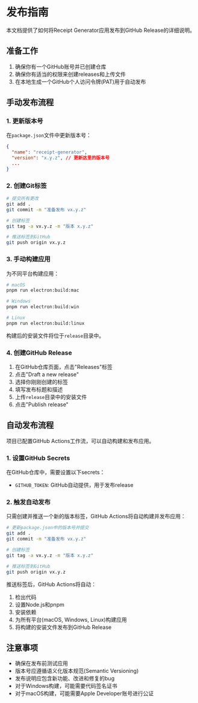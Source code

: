 # 发布指南

本文档提供了如何将Receipt Generator应用发布到GitHub Release的详细说明。

## 准备工作

1. 确保你有一个GitHub账号并已创建仓库
2. 确保你有适当的权限来创建releases和上传文件
3. 在本地生成一个GitHub个人访问令牌(PAT)用于自动发布

## 手动发布流程

### 1. 更新版本号

在`package.json`文件中更新版本号：

```json
{
  "name": "receipt-generator",
  "version": "x.y.z", // 更新这里的版本号
  ...
}
```

### 2. 创建Git标签

```bash
# 提交所有更改
git add .
git commit -m "准备发布 vx.y.z"

# 创建标签
git tag -a vx.y.z -m "版本 x.y.z"

# 推送标签到GitHub
git push origin vx.y.z
```

### 3. 手动构建应用

为不同平台构建应用：

```bash
# macOS
pnpm run electron:build:mac

# Windows
pnpm run electron:build:win

# Linux
pnpm run electron:build:linux
```

构建后的安装文件将位于`release`目录中。

### 4. 创建GitHub Release

1. 在GitHub仓库页面，点击"Releases"标签
2. 点击"Draft a new release"
3. 选择你刚刚创建的标签
4. 填写发布标题和描述
5. 上传`release`目录中的安装文件
6. 点击"Publish release"

## 自动发布流程

项目已配置GitHub Actions工作流，可以自动构建和发布应用。

### 1. 设置GitHub Secrets

在GitHub仓库中，需要设置以下secrets：

- `GITHUB_TOKEN`: GitHub自动提供，用于发布release

### 2. 触发自动发布

只需创建并推送一个新的版本标签，GitHub Actions将自动构建并发布应用：

```bash
# 更新package.json中的版本号并提交
git add .
git commit -m "准备发布 vx.y.z"

# 创建标签
git tag -a vx.y.z -m "版本 x.y.z"

# 推送标签到GitHub
git push origin vx.y.z
```

推送标签后，GitHub Actions将自动：

1. 检出代码
2. 设置Node.js和pnpm
3. 安装依赖
4. 为所有平台(macOS, Windows, Linux)构建应用
5. 将构建的安装文件发布到GitHub Release

## 注意事项

- 确保在发布前测试应用
- 版本号应遵循语义化版本规范(Semantic Versioning)
- 发布说明应包含新功能、改进和修复的bug
- 对于Windows构建，可能需要代码签名证书
- 对于macOS构建，可能需要Apple Developer账号进行公证